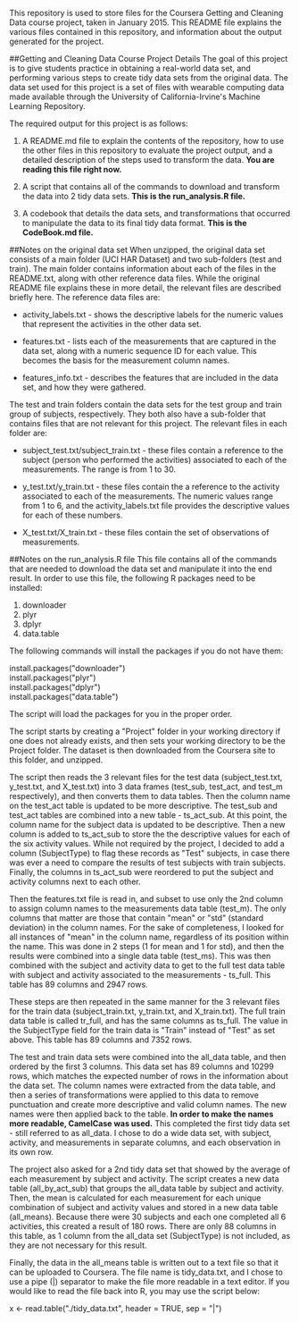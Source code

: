 This repository is used to store files for the Coursera Getting and Cleaning Data course project, taken in January 2015.  This README file explains the various files contained in this repository, and information about the output generated for the project.

##Getting and Cleaning Data Course Project Details
The goal of this project is to give students practice in obtaining a real-world data set, and performing various steps to create tidy data sets from the original data.  The data set used for this project is a set of files with wearable computing data made available through the University of California-Irvine's Machine Learning Repository.  

The required output for this project is as follows:

1. A README.md file to explain the contents of the repository, how to use the other files in this repository to evaluate the project output, and a detailed description of the steps used to transform the data.  **You are reading this file right now.**

2. A script that contains all of the commands to download and transform the data into 2 tidy data sets.  **This is the run_analysis.R file.**

3. A codebook that details the data sets, and transformations that occurred to manipulate the data to its final tidy data format.  **This is the CodeBook.md file.**

##Notes on the original data set
When unzipped, the original data set consists of a main folder (UCI HAR Dataset) and two sub-folders (test and train).  The main folder contains information about each of the files in the README.txt, along with other reference data files.  While the original README file explains these in more detail, the relevant files are described briefly here.  The reference data files are:

* activity_labels.txt - shows the descriptive labels for the numeric values that represent the activities in the other data set.

* features.txt - lists each of the measurements that are captured in the data set, along with a numeric sequence ID for each value.  This becomes the basis for the measurement column names.

* features_info.txt - describes the features that are included in the data set, and how they were gathered.

The test and train folders contain the data sets for the test group and train group of subjects, respectively.  They both also have a sub-folder that contains files that are not relevant for this project.  The relevant files in each folder are:

* subject_test.txt/subject_train.txt - these files contain a reference to the subject (person who performed the activities) associated to each of the measurements.  The range is from 1 to 30.

* y_test.txt/y_train.txt - these files contain the a reference to the activity associated to each of the measurements.  The numeric values range from 1 to 6, and the activity_labels.txt file provides the descriptive values for each of these numbers.

* X_test.txt/X_train.txt - these files contain the set of observations of measurements.  

##Notes on the run_analysis.R file
This file contains all of the commands that are needed to download the data set and manipulate it into the end result.  In order to use this file, the following R packages need to be installed:

1. downloader
2. plyr
3. dplyr
4. data.table

The following commands will install the packages if you do not have them:

install.packages("downloader")    
install.packages("plyr")    
install.packages("dplyr")   
install.packages("data.table")  

The script will load the packages for you in the proper order.

The script starts by creating a "Project" folder in your working directory if one does not already exists, and then sets your working directory to be the Project folder.  The dataset is then downloaded from the Coursera site to this folder, and unzipped.

The script then reads the 3 relevant files for the test data (subject_test.txt, y_test.txt, and X_test.txt) into 3 data frames (test_sub, test_act, and test_m respectively), and then converts them to data tables.  Then the column name on the test_act table is updated to be more descriptive.  The test_sub and test_act tables are combined into a new table - ts_act_sub.  At this point, the column name for the subject data is updated to be descriptive.  Then a new column is added to ts_act_sub to store the the descriptive values for each of the six activity values.  While not required by the project, I decided to add a column (SubjectType) to flag these records as "Test" subjects, in case there was ever a need to compare the results of test subjects with train subjects.  Finally, the columns in ts_act_sub were reordered to put the subject and activity columns next to each other.

Then the features.txt file is read in, and subset to use only the 2nd column to assign column names to the measurements data table (test_m).  The only columns that matter are those that contain "mean" or "std" (standard deviation) in the column names.  For the sake of completeness, I looked for all instances of "mean" in the column name, regardless of its position within the name.  This was done in 2 steps (1 for mean and 1 for std), and then the results were combined into a single data table (test_ms).   This was then combined with the subject and activity data to get to the full test data table with subject and activity associated to the measurements - ts_full.  This table has 89 columns and 2947 rows.

These steps are then repeated in the same manner for the 3 relevant files for the train data (subject_train.txt, y_train.txt, and X_train.txt).  The full train data table is called tr_full, and has the same columns as ts_full.  The value in the SubjectType field for the train data is "Train" instead of "Test" as set above.  This table has 89 columns and 7352 rows.  

The test and train data sets were combined into the all_data table, and then ordered by the first 3 columns.  This data set has 89 columns and 10299 rows, which matches the expected number of rows in the information about the data set. The column names were extracted from the data table, and then a series of transformations were applied to this data to remove punctuation and create more descriptive and valid column names.  The new names were then applied back to the table.  **In order to make the names more readable, CamelCase was used.**  This completed the first tidy data set - still referred to as all_data.  I chose to do a wide data set, with subject, activity, and measurements in separate columns, and each observation in its own row.

The project also asked for a 2nd tidy data set that showed by the average of each measurement by subject and activity.  The script creates a new data table (all_by_act_sub) that groups the all_data table by subject and activity.  Then, the mean is calculated for each measurement for each unique combination of subject and activity values and stored in a new data table (all_means).  Because there were 30 subjects and each one completed all 6 activities, this created a result of 180 rows.  There are only 88 columns in this table, as 1 column from the all_data set (SubjectType) is not included, as they are not necessary for this result.

Finally, the data in the all_means table is written out to a text file so that it can be uploaded to Coursera.  The file name is tidy_data.txt, and I chose to use a pipe (|) separator to make the file more readable in a text editor.  If you would like to read the file back into R, you may use the script below:

x <- read.table("./tidy_data.txt", header = TRUE, sep = "|")






